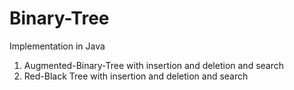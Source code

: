 # Binary-Tree
Implementation in Java



1. Augmented-Binary-Tree with insertion and deletion and search
2. Red-Black Tree with insertion and deletion and search

